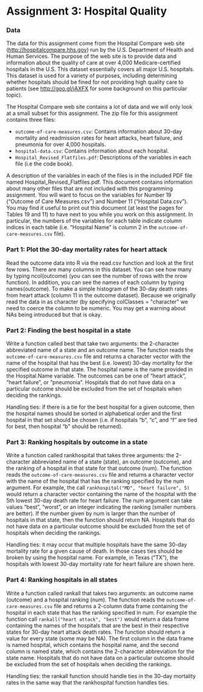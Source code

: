 # Assignment 3: Hospital Quality

### Data
The data for this assignment come from the Hospital Compare web site (http://hospitalcompare.hhs.gov) run by the U.S. Department of Health and Human Services. The purpose of the web site is to provide data and information about the quality of care at over 4,000 Medicare-certified hospitals in the U.S. This dataset essentially covers all major U.S. hospitals. This dataset is used for a variety of purposes, including determining whether hospitals should be fined for not providing high quality care to patients (see http://goo.gl/jAXFX for some background on this particular topic).

The Hospital Compare web site contains a lot of data and we will only look at a small subset for this assignment. The zip file for this assignment contains three files:

- ``outcome-of-care-measures.csv``: Contains information about 30-day mortality and readmission rates for heart attacks, heart failure, and pneumonia for over 4,000 hospitals.
- ``hospital-data.csv``: Contains information about each hospital.
- ``Hospital_Revised_Flatfiles.pdf``: Descriptions of the variables in each file (i.e the code book).

A description of the variables in each of the files is in the included PDF file named Hospital_Revised_Flatfiles.pdf. This document contains information about many other files that are not included with this programming assignment. You will want to focus on the variables for Number 19 (“Outcome of Care Measures.csv”) and Number 11 (“Hospital Data.csv”). You may find it useful to print out this document (at least the pages for Tables 19 and 11) to have next to you while you work on this assignment. In particular, the numbers of the variables for each table indicate column indices in each table (i.e. “Hospital Name” is column 2 in the ``outcome-of-care-measures.csv`` file).

### Part 1: Plot the 30-day mortality rates for heart attack

Read the outcome data into R via the read.csv function and look at the first few rows. There are many columns in this dataset. You can see how many by typing ncol(outcome) (you can see the number of rows with the nrow function). In addition, you can see the names of each column by typing names(outcome). To make a simple histogram of the 30-day death rates from heart attack (column 11 in the outcome dataset). Because we originally read the data in as character (by specifying colClasses = "character" we need to coerce the column to be numeric. You may get a warning about NAs being introduced but that is okay.

### Part 2: Finding the best hospital in a state

Write a function called best that take two arguments: the 2-character abbreviated name of a state and an outcome name. The function reads the ``outcome-of-care-measures.csv`` file and returns a character vector with the name of the hospital that has the best (i.e. lowest) 30-day mortality for the specified outcome in that state. The hospital name is the name provided in the Hospital.Name variable. The outcomes can be one of “heart attack”, “heart failure”, or “pneumonia”. Hospitals that do not have data on a particular outcome should be excluded from the set of hospitals when deciding the rankings. 

Handling ties: if there is a tie for the best hospital for a given outcome, then the hospital names should be sorted in alphabetical order and the first hospital in that set should be chosen (i.e. if hospitals “b”, “c”, and “f” are tied for best, then hospital “b” should be returned).

### Part 3: Ranking hospitals by outcome in a state

Write a function called rankhospital that takes three arguments: the 2-character abbreviated name of a state (state), an outcome (outcome), and the ranking of a hospital in that state for that outcome (num). The function reads the ``outcome-of-care-measures.csv`` file and returns a character vector with the name of the hospital that has the ranking specified by the num argument. For example, the call ``rankhospital("MD", "heart failure", 5)`` would return a character vector containing the name of the hospital with the 5th lowest 30-day death rate for heart failure. The num argument can take values “best”, “worst”, or an integer indicating the ranking (smaller numbers are better). If the number given by num is larger than the number of hospitals in that state, then the function should return NA. Hospitals that do not have data on a particular outcome should be excluded from the set of hospitals when deciding the rankings.

Handling ties: it may occur that multiple hospitals have the same 30-day mortality rate for a given cause of death. In those cases ties should be broken by using the hospital name. For example, in Texas (“TX”), the hospitals with lowest 30-day mortality rate for heart failure are shown here.

### Part 4: Ranking hospitals in all states

Write a function called rankall that takes two arguments: an outcome name (outcome) and a hospital ranking (num). The function reads the ``outcome-of-care-measures.csv`` file and returns a 2-column data frame containing the hospital in each state that has the ranking specified in num. For example the function call ``rankall("heart attack", "best")`` would return a data frame containing the names of the hospitals that are the best in their respective states for 30-day heart attack death rates. The function should return a value for every state (some may be NA). The first column in the data frame is named hospital, which contains the hospital name, and the second column is named state, which contains the 2-character abbreviation for the state name. Hospitals that do not have data on a particular outcome should be excluded from the set of hospitals when deciding the rankings.

Handling ties: the rankall function should handle ties in the 30-day mortality rates in the same way that the rankhospital function handles ties.